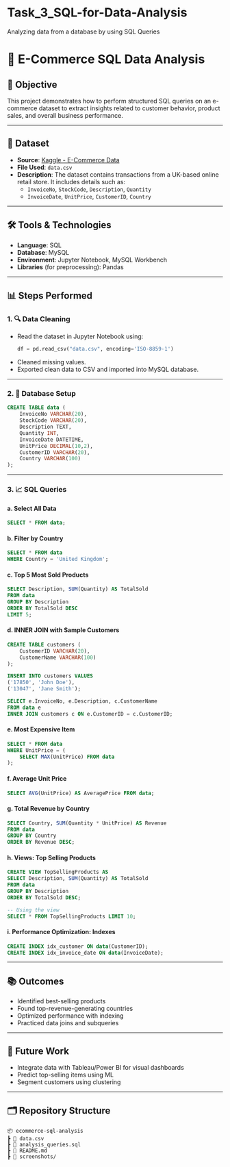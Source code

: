 # Task_3_SQL-for-Data-Analysis
Analyzing data from a database by using SQL Queries

# 🛒 E-Commerce SQL Data Analysis

## 📌 Objective
This project demonstrates how to perform structured SQL queries on an e-commerce dataset to extract insights related to customer behavior, product sales, and overall business performance.

---

## 📁 Dataset

- **Source**: [Kaggle - E-Commerce Data](https://www.kaggle.com/datasets/carrie1/ecommerce-data)
- **File Used**: `data.csv`
- **Description**: The dataset contains transactions from a UK-based online retail store. It includes details such as:
  - `InvoiceNo`, `StockCode`, `Description`, `Quantity`
  - `InvoiceDate`, `UnitPrice`, `CustomerID`, `Country`

---

## 🛠 Tools & Technologies

- **Language**: SQL
- **Database**: MySQL
- **Environment**: Jupyter Notebook, MySQL Workbench
- **Libraries** (for preprocessing): Pandas

---

## 📊 Steps Performed

### 1. 🔍 Data Cleaning

- Read the dataset in Jupyter Notebook using:
  ```python
  df = pd.read_csv("data.csv", encoding='ISO-8859-1')
  ```
- Cleaned missing values.
- Exported clean data to CSV and imported into MySQL database.

---

### 2. 🧱 Database Setup

```sql
CREATE TABLE data (
    InvoiceNo VARCHAR(20),
    StockCode VARCHAR(20),
    Description TEXT,
    Quantity INT,
    InvoiceDate DATETIME,
    UnitPrice DECIMAL(10,2),
    CustomerID VARCHAR(20),
    Country VARCHAR(100)
);
```

---

### 3. 📈 SQL Queries

#### a. Select All Data
```sql
SELECT * FROM data;
```

#### b. Filter by Country
```sql
SELECT * FROM data
WHERE Country = 'United Kingdom';
```

#### c. Top 5 Most Sold Products
```sql
SELECT Description, SUM(Quantity) AS TotalSold
FROM data
GROUP BY Description
ORDER BY TotalSold DESC
LIMIT 5;
```

#### d. INNER JOIN with Sample Customers
```sql
CREATE TABLE customers (
    CustomerID VARCHAR(20),
    CustomerName VARCHAR(100)
);

INSERT INTO customers VALUES
('17850', 'John Doe'),
('13047', 'Jane Smith');

SELECT e.InvoiceNo, e.Description, c.CustomerName
FROM data e
INNER JOIN customers c ON e.CustomerID = c.CustomerID;
```

#### e. Most Expensive Item
```sql
SELECT * FROM data
WHERE UnitPrice = (
    SELECT MAX(UnitPrice) FROM data
);
```

#### f. Average Unit Price
```sql
SELECT AVG(UnitPrice) AS AveragePrice FROM data;
```

#### g. Total Revenue by Country
```sql
SELECT Country, SUM(Quantity * UnitPrice) AS Revenue
FROM data
GROUP BY Country
ORDER BY Revenue DESC;
```

#### h. Views: Top Selling Products
```sql
CREATE VIEW TopSellingProducts AS
SELECT Description, SUM(Quantity) AS TotalSold
FROM data
GROUP BY Description
ORDER BY TotalSold DESC;

-- Using the view
SELECT * FROM TopSellingProducts LIMIT 10;
```

#### i. Performance Optimization: Indexes
```sql
CREATE INDEX idx_customer ON data(CustomerID);
CREATE INDEX idx_invoice_date ON data(InvoiceDate);
```

---



## 📚 Outcomes

- Identified best-selling products
- Found top-revenue-generating countries
- Optimized performance with indexing
- Practiced data joins and subqueries

---

## 🚀 Future Work

- Integrate data with Tableau/Power BI for visual dashboards
- Predict top-selling items using ML
- Segment customers using clustering

---

## 🗂 Repository Structure

```
📦 ecommerce-sql-analysis
┣ 📄 data.csv
┣ 📄 analysis_queries.sql
┣ 📄 README.md
┣ 📂 screenshots/
```
